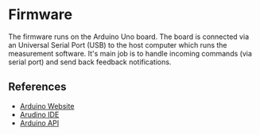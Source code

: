 # Firmware

The firmware runs on the Arduino Uno board. The board is connected via an Universal Serial Port (USB) to the host computer which runs the measurement software. It's main job is to handle incoming commands (via serial port) and send back feedback notifications.


## References

- [Arduino Website](http://www.arduino.cc/)
- [Arudino IDE](http://www.arduino.cc/en/Main/Software)
- [Arduino API](http://www.arduino.cc/en/Reference/HomePage)
